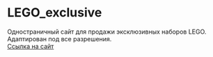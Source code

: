 # LEGO_exclusive
Одностраничный сайт для продажи эксклюзивных наборов LEGO. <br>
Адаптирован под все разрешения. <br>
[Ссылка на сайт](https://devkucherov.github.io/LEGO_exclusive/)
